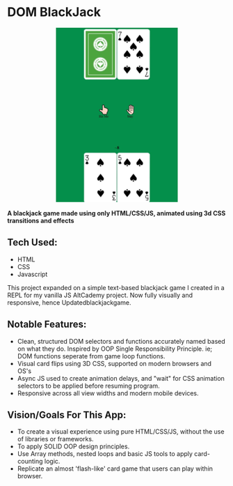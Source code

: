 # DOM BlackJack

<p align="center"><img src="https://raw.githubusercontent.com/Apesosmarc/Updatedblackjackgame/main/images/blackjackSS.png"/></p>

**A blackjack game made using only HTML/CSS/JS, animated using 3d CSS transitions and effects**

## Tech Used:
- HTML
- CSS
- Javascript

This project expanded on a simple text-based blackjack game I created in a REPL for my vanilla JS AltCademy project. Now fully visually and responsive, hence Updatedblackjackgame.

## Notable Features:
* Clean, structured DOM selectors and functions accurately named based on what they do. Inspired by OOP Single Responsibility Principle. ie; DOM functions seperate from game loop functions.
* Visual card flips using 3D CSS, supported on modern browsers and OS's
* Async JS used to create animation delays, and "wait" for CSS animation selectors to be applied before resuming program.
* Responsive across all view widths and modern mobile devices.

## Vision/Goals For This App:
* To create a visual experience using pure HTML/CSS/JS, without the use of libraries or frameworks.
* To apply SOLID OOP design principles.
* Use Array methods, nested loops and basic JS tools to apply card-counting logic.
* Replicate an almost 'flash-like' card game that users can play within browser.


